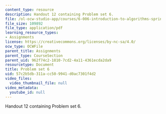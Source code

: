 ```yaml
---
content_type: resource
description: Handout 12 containing Problem set 6.
file: /ol-ocw-studio-app/courses/6-006-introduction-to-algorithms-spring-2008/57c2b5db311acc509941d0ac7301f4d2_ps6.pdf
file_size: 109892
file_type: application/pdf
learning_resource_types:
- Assignments
license: https://creativecommons.org/licenses/by-nc-sa/4.0/
ocw_type: OCWFile
parent_title: Assignments
parent_type: CourseSection
parent_uid: 962f74c2-1810-7cd2-4a11-4361ecda2da9
resourcetype: Document
title: Problem set 6
uid: 57c2b5db-311a-cc50-9941-d0ac7301f4d2
video_files:
  video_thumbnail_file: null
video_metadata:
  youtube_id: null
---
```

Handout 12 containing Problem set 6.